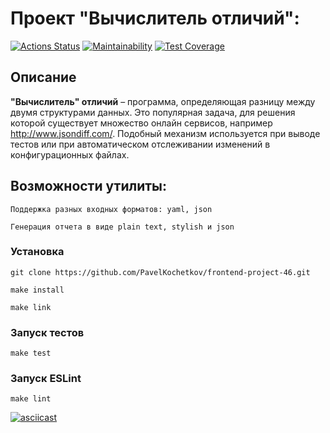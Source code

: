 # Проект "Вычислитель отличий":
[![Actions Status](https://github.com/PavelKochetkov/frontend-project-46/actions/workflows/hexlet-check.yml/badge.svg)](https://github.com/PavelKochetkov/frontend-project-46/actions)
[![Maintainability](https://api.codeclimate.com/v1/badges/ff9eb981390a8278255b/maintainability)](https://codeclimate.com/github/PavelKochetkov/frontend-project-46/maintainability)
[![Test Coverage](https://api.codeclimate.com/v1/badges/ff9eb981390a8278255b/test_coverage)](https://codeclimate.com/github/PavelKochetkov/frontend-project-46/test_coverage)

## Описание
__"Вычислитель" отличий__ – программа, определяющая разницу между двумя структурами данных. Это популярная задача, для решения которой существует множество онлайн сервисов, например http://www.jsondiff.com/. Подобный механизм используется при выводе тестов или при автоматическом отслеживании изменений в конфигурационных файлах.

## Возможности утилиты:
```
Поддержка разных входных форматов: yaml, json
```
```
Генерация отчета в виде plain text, stylish и json
```
### Установка

```
git clone https://github.com/PavelKochetkov/frontend-project-46.git
```

```
make install
```
```
make link
```
### Запуск тестов
```
make test
```
### Запуск ESLint
```
make lint
```

[![asciicast](https://asciinema.org/a/gVpvsTUr617ekBcBRtDeccns7.svg)](https://asciinema.org/a/gVpvsTUr617ekBcBRtDeccns7)